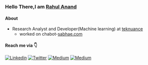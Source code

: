 ### Hello There,I am <a href="https://www.linkedin.com/in/rahul-anand1103/">Rahul Anand</a>
#### About
* Research Analyst and Developer(Machine learning) at <a href="https://teknuance.com/">teknuance</a>
  * worked on chabot-<a href="https://sabhae.com/">sabhae.com</a>

#### Reach me via 👇
<p dir="auto"><a href="https://www.linkedin.com/in/rahul-anand1103/" rel="nofollow"><img src="https://camo.githubusercontent.com/a27bd7143054c8fd3356598793b6077a8742eb023f751f5f1884fa35e88dccb1/68747470733a2f2f696d672e736869656c64732e696f2f62616467652f4c696e6b6564496e2d626c75652e7376673f7374796c653d666f722d7468652d6261646765266c6f676f3d6c696e6b6564696e" alt="Linkedin" data-canonical-src="https://img.shields.io/badge/LinkedIn-blue.svg?style=for-the-badge&amp;logo=linkedin" style="max-width: 100%;"></a>
<a href="https://twitter.com/rahulanand1103" rel="nofollow"><img src="https://camo.githubusercontent.com/4f6a7a7cecadbcc9c9a55f8dcdf5b5531dd25c5b10c379ac7caf257a8117d264/68747470733a2f2f696d672e736869656c64732e696f2f62616467652f547769747465722d736b79626c75652e7376673f7374796c653d666f722d7468652d6261646765266c6f676f3d74776974746572" alt="Twitter" data-canonical-src="https://img.shields.io/badge/Twitter-skyblue.svg?style=for-the-badge&amp;logo=twitter" style="max-width: 100%;"></a>
<a href="https://rahulanand1103.medium.com/" rel="nofollow"><img src="https://img.shields.io/badge/Medium-12100E?style=for-the-badge&logo=medium&logoColor=white" alt="Medium" data-canonical-src="https://img.shields.io/badge/Instagram-gray.svg?style=for-the-badge&amp;logo=instagram" style="max-width: 100%;"></a>
<a href="https://www.kaggle.com/rahulanand0070" rel="nofollow"><img src="https://img.shields.io/badge/Kaggle-20BEFF?style=for-the-badge&logo=Kaggle&logoColor=white" alt="Medium" data-canonical-src="" style="max-width: 100%;"></a></p>
</p>
